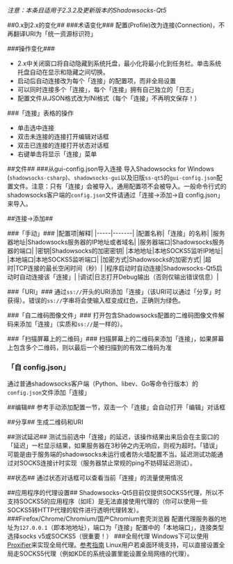 _注意：本条目适用于2.3.2及更新版本的Shadowsocks-Qt5_

##0.x到2.x的变化##
###术语变化###
配置(Profile)改为连接(Connection)，不再翻译URI为「统一资源标识符」

###操作变化###
- 2.x中关闭窗口将自动隐藏到系统托盘，最小化将最小化到任务栏。单击系统托盘自动在显示和隐藏之间切换。
- 启动后自动连接改为每个「连接」的配置项，而非全局设置
- 可以同时连接多个「连接」，每个「连接」拥有自己独立的「日志」
- 配置文件从JSON格式改为INI格式（每个「连接」不再明文保存！）

###「连接」表格的操作
- 单击选中连接
- 双击未连接的连接打开编辑对话框
- 双击已连接的连接打开状态对话框
- 右键单击将显示「连接」菜单

##文件##
###从gui-config.json导入连接
导入Shadowsocks for Windows (`shadowsocks-csharp`)、`shadowsocks-gui`以及旧版`ss-qt5`的`gui-config.json`配置文件。注意：只有「连接」会被导入，通用配置项不会被导入。一般命令行式的shadowsocks客户端的`config.json`文件请通过「连接->添加->自 config.json」来导入。

##连接->添加##

###「手动」###
|配置项|解释|
|-----|-------|
|配置名称|「连接」的名称|
|服务器地址|Shadowsocks服务器的IP地址或者域名|
|服务器端口|Shadowsocks服务器的端口|
|密钥|Shadowsocks的加密密钥|
|本地地址|本地SOCKS5监听IP地址|
|本地端口|本地SOCKS5监听端口|
|加密方式|Shadowsocks的加密方式|
|超时|TCP连接的最长空闲时间（秒）|
|程序启动时自动连接|Shadowsocks-Qt5启动时自动连接该「连接」|
|调试|日志打开Debug输出（否则仅输出错误信息）|

###「URI」###
通过`ss://`开头的URI添加「连接」（该URI可以通过「分享」时获得）。错误的`ss://`字串将会使输入框变成红色，正确则为绿色。

###「自二维码图像文件」###
打开包含Shadowsocks配置的二维码图像文件解码来添加「连接」（实质和`ss://`是一样的）。

###「扫描屏幕上的二维码」###
扫描屏幕上的二维码来添加「连接」，如果屏幕上包含多个二维码，则以最后一个被扫描到的有效二维码为准

### 「自 config.json」 ###
通过普通shadowsocks客户端（Python、libev、Go等命令行版本）的`config.json`文件添加「连接」

##编辑##
参考手动添加配置一节，双击一个「连接」会自动打开「编辑」对话框

##分享##
生成二维码和URI

##测试延迟##
测试当前选中「连接」的延迟，该操作结果出来后会在主窗口的「延迟」一栏显示结果，如果服务器在3秒钟之内无响应，则视为超时。「错误」可能是由于服务端的shadowsocks未运行或者防火墙配置不当。延迟测试功能通过对SOCKS连接计时实现（服务器禁止常规的ping不妨碍延迟测试）。

##状态##
通过状态对话框可以查看当前「连接」的流量使用情况

##应用程序的代理设置##
Shadowsocks-Qt5目前仅提供SOCKS5代理，所以不支持SOCKS5的应用程序（如IE）是无法直接使用代理的（你可以使用一些SOCKS5转HTTP代理的软件进行透明代理转发）。
###Firefox/Chrome/Chromium/国产Chromium套壳浏览器
配置代理服务器的地址为`127.0.0.1`（即本地地址），端口为「连接」配置中的「本地端口」，连接类型选择socks v5或SOCKS5（很重要！）
###全局代理
Windows下可以使用[Proxifier](http://proxifier.com/)来实现全局代理。[参考指南](https://kyonli.com/p/64)
Linux用户若桌面环境支持，可以直接设置全局走SOCKS5代理（例如KDE的系统设置里能设置全局网络的代理）。